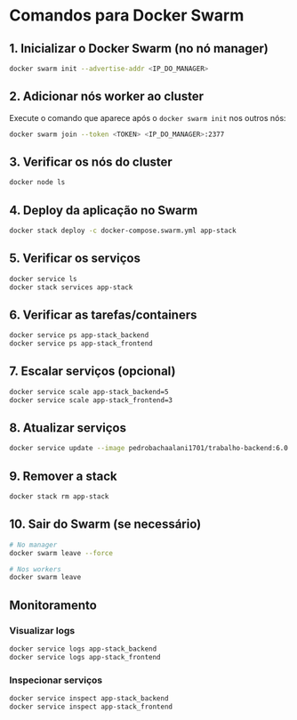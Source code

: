 # Comandos para Docker Swarm

## 1. Inicializar o Docker Swarm (no nó manager)
```bash
docker swarm init --advertise-addr <IP_DO_MANAGER>
```

## 2. Adicionar nós worker ao cluster
Execute o comando que aparece após o `docker swarm init` nos outros nós:
```bash
docker swarm join --token <TOKEN> <IP_DO_MANAGER>:2377
```

## 3. Verificar os nós do cluster
```bash
docker node ls
```

## 4. Deploy da aplicação no Swarm
```bash
docker stack deploy -c docker-compose.swarm.yml app-stack
```

## 5. Verificar os serviços
```bash
docker service ls
docker stack services app-stack
```

## 6. Verificar as tarefas/containers
```bash
docker service ps app-stack_backend
docker service ps app-stack_frontend
```

## 7. Escalar serviços (opcional)
```bash
docker service scale app-stack_backend=5
docker service scale app-stack_frontend=3
```

## 8. Atualizar serviços
```bash
docker service update --image pedrobachaalani1701/trabalho-backend:6.0 app-stack_backend
```

## 9. Remover a stack
```bash
docker stack rm app-stack
```

## 10. Sair do Swarm (se necessário)
```bash
# No manager
docker swarm leave --force

# Nos workers
docker swarm leave
```

## Monitoramento

### Visualizar logs
```bash
docker service logs app-stack_backend
docker service logs app-stack_frontend
```

### Inspecionar serviços
```bash
docker service inspect app-stack_backend
docker service inspect app-stack_frontend
```